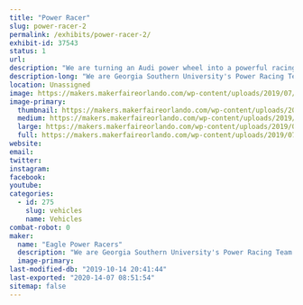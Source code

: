 ```yaml
---
title: "Power Racer"
slug: power-racer-2
permalink: /exhibits/power-racer-2/
exhibit-id: 37543
status: 1
url: 
description: "We are turning an Audi power wheel into a powerful racing machine."
description-long: "We are Georgia Southern University's Power Racing Team. We are coming to Orlando to participate in our first power wheels race. We are racing an Audi power wheel."
location: Unassigned
image: https://makers.makerfaireorlando.com/wp-content/uploads/2019/07/MFO2019_Round_logo_V3_w_date.png
image-primary:
  thumbnail: https://makers.makerfaireorlando.com/wp-content/uploads/2019/07/MFO2019_Round_logo_V3_w_date-150x150.png
  medium: https://makers.makerfaireorlando.com/wp-content/uploads/2019/07/MFO2019_Round_logo_V3_w_date-300x296.png
  large: https://makers.makerfaireorlando.com/wp-content/uploads/2019/07/MFO2019_Round_logo_V3_w_date.png
  full: https://makers.makerfaireorlando.com/wp-content/uploads/2019/07/MFO2019_Round_logo_V3_w_date.png
website: 
email: 
twitter: 
instagram: 
facebook: 
youtube: 
categories:
  - id: 275
    slug: vehicles
    name: Vehicles
combat-robot: 0
maker:
  name: "Eagle Power Racers"
  description: "We are Georgia Southern University's Power Racing Team. We are coming to the Maker Fair to race in the power wheel series."
  image-primary: 
last-modified-db: "2019-10-14 20:41:44"
last-exported: "2020-14-07 08:51:54"
sitemap: false
---
```

